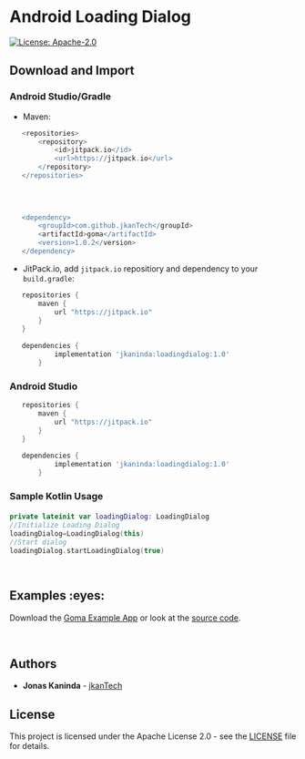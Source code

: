 # Android Loading Dialog


[![License: Apache-2.0](https://img.shields.io/badge/License-Apache%202.0-yellow.svg)](http://www.apache.org/licenses/LICENSE-2.0)


## Download and Import

### Android Studio/Gradle

- Maven:

 ```groovy
	<repositories>
		<repository>
		    <id>jitpack.io</id>
		    <url>https://jitpack.io</url>
		</repository>
	</repositories>
	
	
	

	<dependency>
	    <groupId>com.github.jkanTech</groupId>
	    <artifactId>goma</artifactId>
	    <version>1.0.2</version>
	</dependency>


 ```

- JitPack.io, add `jitpack.io` repositiory and dependency to your `build.gradle`:

 ```groovy
    repositories {
        maven {
            url "https://jitpack.io"
        }
    }
	
    dependencies {
	        implementation 'jkaninda:loadingdialog:1.0'
		}
```


### Android Studio

 ```groovy
    repositories {
        maven {
            url "https://jitpack.io"
        }
    }
	
    dependencies {
	        implementation 'jkaninda:loadingdialog:1.0'
		}
 ```




### Sample Kotlin Usage
#### 

```Kotlin
private lateinit var loadingDialog: LoadingDialog
//Initialize Loading Dialog
loadingDialog=LoadingDialog(this)
//Start dialog
loadingDialog.startLoadingDialog(true)

 
```


<h2 id="examples">Examples :eyes:</h2>

Download the [Goma Example App]() or look at the [source code](https://github.com/jkaninda/loadingdialog/tree/master/app).


<br/>

## Authors

* **Jonas Kaninda**  - [jkanTech](https://github.com/jkaninda)


## License

This project is licensed under the Apache License 2.0 - see the [LICENSE](LICENSE) file for details.